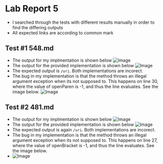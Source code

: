 # Lab Report 5
* I searched through the tests with different results manually in order to find the differing outputs
* All expected links are according to common mark

## Test #1 548.md
* The output for my implmentation is shown below
![Image](https://www.linkpicture.com/q/Screen-Shot-2022-05-31-at-11.25.43-PM.png)
* The output for the provided implementation is shown below
![Image](https://www.linkpicture.com/q/Screen-Shot-2022-05-31-at-11.25.58-PM.png)
* The expected output is `/uri`. Both implementations are incorect.
* The bug in my implementation is that the method throws an illegal argument exception when its not supposed to. This happens on line 30, where the value of openParen is -1, and thus the line evaluates. See the image below.
![Image](https://www.linkpicture.com/q/Screen-Shot-2022-05-31-at-11.44.48-PM_1.png)

## Test #2 481.md
* The output for my implmentation is shown below
![Image](https://www.linkpicture.com/q/Screen-Shot-2022-05-31-at-11.24.08-PM.png)
* The output for the provided implementation is shown below
![Image](https://www.linkpicture.com/q/Screen-Shot-2022-05-31-at-11.24.29-PM.png)
* The expected output is again `/uri`. Both implementations are incorect.
* The bug in my implementation is that the method throws an illegal argument exception when its not supposed to. This happens on line 27, where the value of openBracket is -1, and thus the line evaluates. See the image below.
* ![Image](https://www.linkpicture.com/q/Screen-Shot-2022-05-31-at-11.35.11-PM_1.png)
